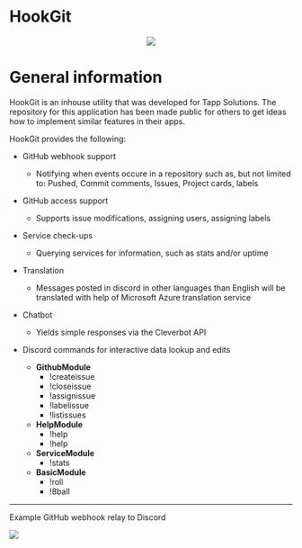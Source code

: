 # HookGit

<p align="center">
  <img src="https://i.imgur.com/YSwhpIe.png"/>
</p>

# General information

HookGit is an inhouse utility that was developed for Tapp Solutions. The repository for this application has been made public for others to get ideas how to implement similar features in their apps.

HookGit provides the following:

- GitHub webhook support

   - Notifying when events occure in a repository such as, but not limited to: Pushed, Commit comments, Issues, Project cards, labels
 
* GitHub access support
   - Supports issue modifications, assigning users, assigning labels
 
* Service check-ups
   - Querying services for information, such as stats and/or uptime
 
* Translation
   - Messages posted in discord in other languages than English will be translated with help of Microsoft Azure translation service
 
* Chatbot
   - Yields simple responses via the Cleverbot API
 
* Discord commands for interactive data lookup and edits

   - **GithubModule**
      - !createissue
      - !closeissue
      - !assignissue
      - !labelissue
      - !listissues
   - **HelpModule**
      - !help
      - !help
   - **ServiceModule**
      - !stats
   - **BasicModule**
      - !roll
      - !8ball

---

Example GitHub webhook relay to Discord

<img src="https://i.imgur.com/PkKQObO.png"/>

